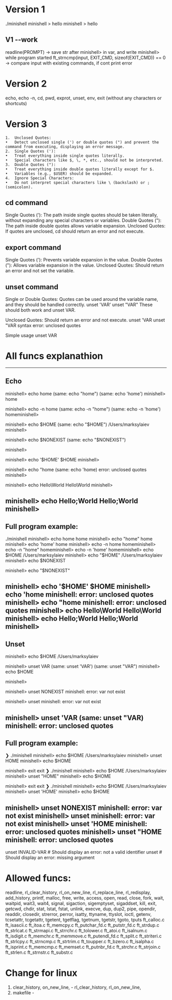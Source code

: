 # Version 1
./minishell
minishell > hello
minishell > hello

## V1 --work
readline(PROMPT) -> save str after minishell> in var, and write minishell> while program started
ft_strncmp(input, EXIT_CMD, sizeof(EXIT_CMD)) == 0 -> compare input with existing commands, if cont print error


# Version 2
echo, echo -n, cd, pwd, exprot, unset, env, exit (without any characters or shortcuts)


# Version 3

	1.	Unclosed Quotes:
	•	Detect unclosed single (') or double quotes (") and prevent the command from executing, displaying an error message.
	2.	Single Quotes ('):
	•	Treat everything inside single quotes literally.
	•	Special characters like $, \, *, etc., should not be interpreted.
	3.	Double Quotes ("):
	•	Treat everything inside double quotes literally except for $.
	•	Variables (e.g., $USER) should be expanded.
	4.	Ignore Special Characters:
	•	Do not interpret special characters like \ (backslash) or ; (semicolon).


## cd command 
Single Quotes ('): The path inside single quotes should be taken literally, without expanding any special characters or variables.
Double Quotes ("): The path inside double quotes allows variable expansion.
Unclosed Quotes: If quotes are unclosed, cd should return an error and not execute.

## export command
Single Quotes ('): Prevents variable expansion in the value.
Double Quotes ("): Allows variable expansion in the value.
Unclosed Quotes: Should return an error and not set the variable.

## unset command 
Single or Double Quotes: Quotes can be used around the variable name, and they should be handled correctly.
unset 'VAR'
unset "VAR"
These should both work and unset VAR.

Unclosed Quotes: Should return an error and not execute.
unset 'VAR
unset "VAR
syntax error: unclosed quotes

Simple usage
unset VAR




# All funcs explanathion
--------------------------------------------------------------------------
## Echo
minishell> echo home (same: echo "home") (same: echo 'home')
minishell> home

minishell> echo -n home (same: echo -n "home") (same: echo -n 'home')
homeminishell> 

minishell> echo $HOME    (same: echo "$HOME")
/Users/marksylaiev
minishell>

minishell> echo $NONEXIST    (same: echo "$NONEXIST")

minishell>

minishell> echo '$HOME'
$HOME
minishell>

minishell> echo "home    (same: echo 'home)
error: unclosed quotes
minishell>

minishell> echo Hello\World
Hello\World
minishell> 

minishell> echo Hello;World
Hello;World
minishell> 
-----------------
## Full program example:
./minishell
minishell> echo home
home
minishell> echo "home"
home
minishell> echo 'home'
home
minishell> echo -n home
homeminishell> echo -n "home"
homeminishell> echo -n 'home'
homeminishell> echo $HOME
/Users/marksylaiev
minishell> echo "$HOME"
/Users/marksylaiev
minishell> echo $NONEXIST

minishell> echo "$NONEXIST"

minishell> echo '$HOME'
$HOME
minishell> echo 'home
minishell: error: unclosed quotes
minishell> echo "home
minishell: error: unclosed quotes
minishell> echo Hello\World
Hello\World
minishell> echo Hello;World
Hello;World
minishell> 
--------------------------------------------------------------------------
## Unset
minishell> echo $HOME
/Users/marksylaiev

minishell> unset VAR  (same: unset 'VAR') (same: unset "VAR")
minishell> echo $HOME

minishell>

minishell> unset NONEXIST
minishell: error: var not exist

minishell> unset
minishell: error: var not exist

minishell> unset 'VAR    (same: unset "VAR)
minishell: error: unclosed quotes
-----------------
## Full program example:
❯ ./minishell
minishell> echo $HOME
/Users/marksylaiev
minishell> unset HOME
minishell> echo $HOME

minishell> exit
exit
❯ ./minishell
minishell> echo $HOME
/Users/marksylaiev
minishell> unset "HOME"
minishell> echo $HOME

minishell> exit
exit
❯ ./minishell
minishell> echo $HOME
/Users/marksylaiev
minishell> unset 'HOME'
minishell> echo $HOME

minishell> unset NONEXIST
minishell: error: var not exist
minishell> unset
minishell: error: var not exist
minishell> unset 'HOME
minishell: error: unclosed quotes
minishell> unset "HOME
minishell: error: unclosed quotes
--------------------------------------------------------------------------











unset INVALID-VAR  # Should display an error: not a valid identifier
unset              # Should display an error: missing argument









# Allowed funcs:
readline, rl_clear_history, rl_on_new_line,
rl_replace_line, rl_redisplay, add_history,
printf, malloc, free, write, access, open, read,
close, fork, wait, waitpid, wait3, wait4, signal,
sigaction, sigemptyset, sigaddset, kill, exit,
getcwd, chdir, stat, lstat, fstat, unlink, execve,
dup, dup2, pipe, opendir, readdir, closedir,
strerror, perror, isatty, ttyname, ttyslot, ioctl,
getenv, tcsetattr, tcgetattr, tgetent, tgetflag,
tgetnum, tgetstr, tgoto, tputs
ft_calloc.c     ft_isascii.c    ft_itoa.c       ft_memcpy.c     ft_putchar_fd.c ft_putstr_fd.c  ft_strdup.c     ft_strlcat.c    ft_strmapi.c    ft_strrchr.c    ft_tolower.c
ft_atoi.c       ft_isalnum.c    ft_isdigit.c    ft_memchr.c     ft_memmove.c    ft_putendl_fd.c ft_split.c      ft_striteri.c   ft_strlcpy.c    ft_strncmp.c    ft_strtrim.c    ft_toupper.c
ft_bzero.c      ft_isalpha.c    ft_isprint.c    ft_memcmp.c     ft_memset.c     ft_putnbr_fd.c  ft_strchr.c     ft_strjoin.c    ft_strlen.c     ft_strnstr.c    ft_substr.c



# Change for linux
1)  clear_history, on_new_line, - rl_clear_history, rl_on_new_line,
2) makefile - 